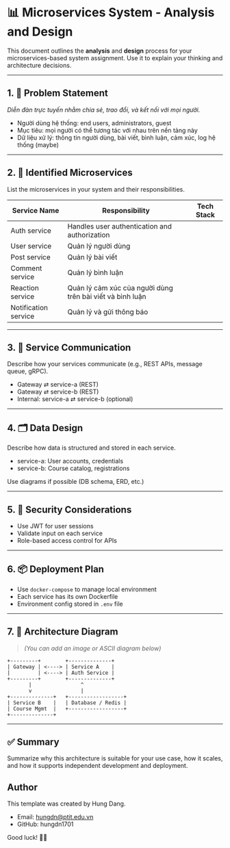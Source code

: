 # 📊 Microservices System - Analysis and Design

This document outlines the **analysis** and **design** process for your microservices-based system assignment. Use it to explain your thinking and architecture decisions.

---

## 1. 🎯 Problem Statement

_Diễn đàn trực tuyến nhằm chia sẻ, trao đổi, và kết nối với mọi người._

- Người dùng hệ thống: end users, administrators, guest
- Mục tiêu: mọi người có thể tương tác với nhau trên nền tảng này
- Dữ liệu xử lý: thông tin người dùng, bài viết, bình luận, cảm xúc, log hệ thống (maybe) 

[//]: # (> Example: A course management system that allows students to register for courses and teachers to manage class rosters.)

---

## 2. 🧩 Identified Microservices

List the microservices in your system and their responsibilities.

| Service Name | Responsibility                                            | Tech Stack |
|--------------|-----------------------------------------------------------|------------|
| Auth service | Handles user authentication and authorization             |            |
| User service | Quản lý người dùng                                        |            |
| Post service | Quản lý bài viết                                          |            |
|Comment service| Quản lý bình luận                                         |            |
|Reaction service| Quản lý cảm xúc của người dùng trên bài viết và bình luận |            |
| Notification service| Quản lý và gửi thông báo                                  |            | 

---

## 3. 🔄 Service Communication

Describe how your services communicate (e.g., REST APIs, message queue, gRPC).

- Gateway ⇄ service-a (REST)
- Gateway ⇄ service-b (REST)
- Internal: service-a ⇄ service-b (optional)

---

## 4. 🗂️ Data Design

Describe how data is structured and stored in each service.

- service-a: User accounts, credentials
- service-b: Course catalog, registrations

Use diagrams if possible (DB schema, ERD, etc.)

---

## 5. 🔐 Security Considerations

- Use JWT for user sessions
- Validate input on each service
- Role-based access control for APIs

---


## 6. 📦 Deployment Plan

- Use `docker-compose` to manage local environment
- Each service has its own Dockerfile
- Environment config stored in `.env` file

---

## 7. 🎨 Architecture Diagram

> *(You can add an image or ASCII diagram below)*

```
+---------+        +--------------+
| Gateway | <----> | Service A    |
|         | <----> | Auth Service |
+---------+        +--------------+
       |                ^
       v                |
+--------------+   +------------------+
| Service B    |   | Database / Redis |
| Course Mgmt  |   +------------------+
+--------------+
```

---

## ✅ Summary

Summarize why this architecture is suitable for your use case, how it scales, and how it supports independent development and deployment.



## Author

This template was created by Hung Dang.
- Email: hungdn@ptit.edu.vn
- GitHub: hungdn1701


Good luck! 💪🚀
